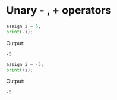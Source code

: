 # Unary - , + operators

```python
assign i = 5;
print(-i);
```

Output:

`-5`

```python
assign i = -5;
print(+i);
```

Output:

`-5`